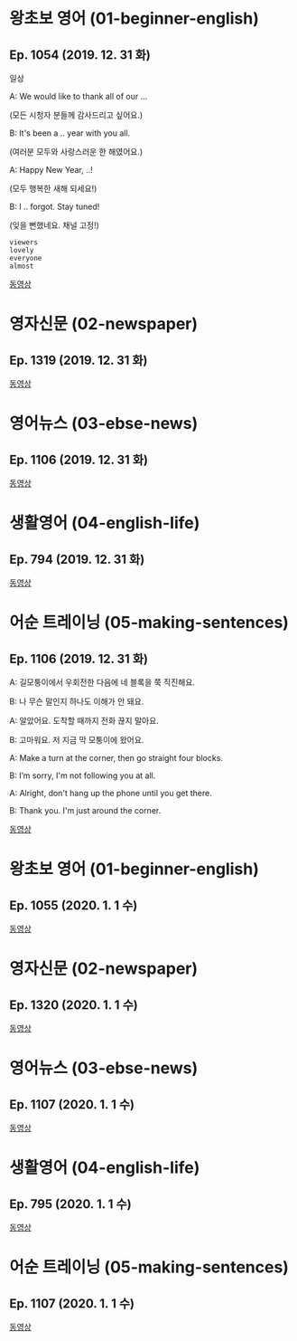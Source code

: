# 왕초보 영어 (01-beginner-english)
## Ep. 1054 (2019. 12. 31 화)

일상

A: We would like to thank all of our ... 

(모든 시청자 분들께 감사드리고 싶어요.) 

B: It's been a .. year with you all. 

(여러분 모두와 사랑스러운 한 해였어요.) 

A: Happy New Year, ..! 

(모두 행복한 새해 되세요!) 

B: I .. forgot. Stay tuned! 

(잊을 뻔했네요. 채널 고정!)

    viewers
    lovely
    everyone
    almost

[동영상](http://home.ebse.co.kr/beginnerenglish/replay/3/list?courseId=ER2016G0BEG01ZZ&stepId=ET2016G0BEG0101)

# 영자신문 (02-newspaper)
## Ep. 1319 (2019. 12. 31 화)

[동영상](http://home.ebse.co.kr/engnewspaper/replay/3/list?courseId=ER2012M0ENR01ZZ&stepId=ET2012M0ENR0101)

# 영어뉴스 (03-ebse-news)
## Ep. 1106 (2019. 12. 31 화)

[동영상](http://home.ebse.co.kr/ebsenews/replay/3/list?courseId=ER2016G0NEW01ZZ&stepId=ET2016G0NEW0101)

# 생활영어 (04-english-life)
## Ep. 794 (2019. 12. 31 화)

[동영상](http://home.ebse.co.kr/englishlife/replay/3/list?courseId=ER2017H0ENG01ZZ&stepId=ET2017H0ENG0101)

# 어순 트레이닝 (05-making-sentences)
## Ep. 1106 (2019. 12. 31 화)

A: 길모퉁이에서 우회전한 다음에 네 블록을 쭉 직진해요.

B: 나 무슨 말인지 하나도 이해가 안 돼요. 

A: 알았어요. 도착할 때까지 전화 끊지 말아요. 

B: 고마워요. 저 지금 막 모퉁이에 왔어요. 
 
A: Make a turn at the corner, then go straight four blocks. 

B: I’m sorry, I'm not following you at all.  

A: Alright, don't hang up the phone until you get there.

B: Thank you. I'm just around the corner. 

[동영상](http://home.ebse.co.kr/10mins_mason/replay/3/list?courseId=ER2015G0MAY01ZZ&stepId=ET2015G0MAY0101)

# 왕초보 영어 (01-beginner-english)
## Ep. 1055 (2020. 1. 1 수)

[동영상](http://home.ebse.co.kr/beginnerenglish/replay/3/list?courseId=ER2016G0BEG01ZZ&stepId=ET2016G0BEG0101)

# 영자신문 (02-newspaper)
## Ep. 1320 (2020. 1. 1 수)

[동영상](http://home.ebse.co.kr/engnewspaper/replay/3/list?courseId=ER2012M0ENR01ZZ&stepId=ET2012M0ENR0101)

# 영어뉴스 (03-ebse-news)
## Ep. 1107 (2020. 1. 1 수)

[동영상](http://home.ebse.co.kr/ebsenews/replay/3/list?courseId=ER2016G0NEW01ZZ&stepId=ET2016G0NEW0101)

# 생활영어 (04-english-life)
## Ep. 795 (2020. 1. 1 수)

[동영상](http://home.ebse.co.kr/englishlife/replay/3/list?courseId=ER2017H0ENG01ZZ&stepId=ET2017H0ENG0101)

# 어순 트레이닝 (05-making-sentences)
## Ep. 1107 (2020. 1. 1 수)

[동영상](http://home.ebse.co.kr/10mins_mason/replay/3/list?courseId=ER2015G0MAY01ZZ&stepId=ET2015G0MAY0101)
